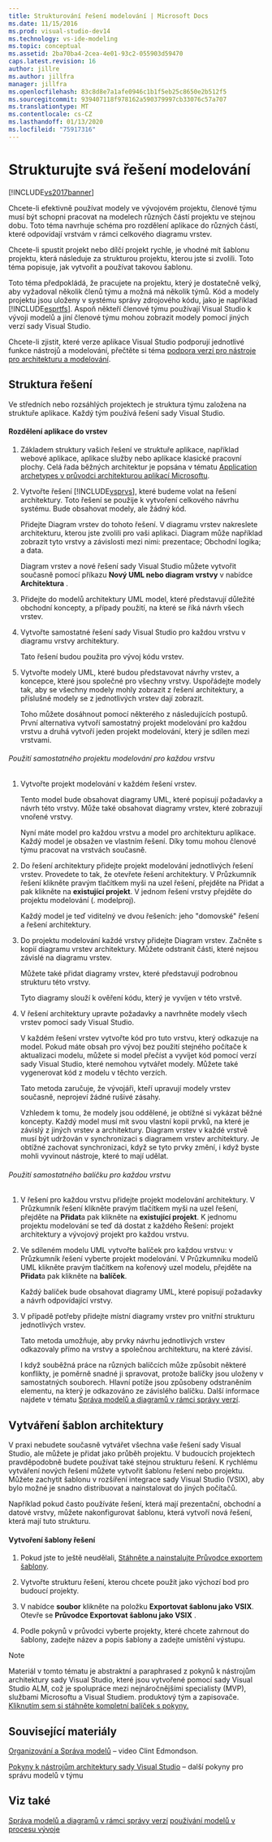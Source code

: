 ```yaml
---
title: Strukturování řešení modelování | Microsoft Docs
ms.date: 11/15/2016
ms.prod: visual-studio-dev14
ms.technology: vs-ide-modeling
ms.topic: conceptual
ms.assetid: 2ba70ba4-2cea-4e01-93c2-055903d59470
caps.latest.revision: 16
author: jillre
ms.author: jillfra
manager: jillfra
ms.openlocfilehash: 83c8d8e7a1afe0946c1b1f5eb25c8650e2b512f5
ms.sourcegitcommit: 939407118f978162a590379997cb33076c57a707
ms.translationtype: MT
ms.contentlocale: cs-CZ
ms.lasthandoff: 01/13/2020
ms.locfileid: "75917316"
---
```

# <a name="structure-your-modeling-solution"></a>Strukturujte svá řešení modelování

[!INCLUDE[vs2017banner](../includes/vs2017banner.md)]

Chcete-li efektivně používat modely ve vývojovém projektu, členové týmu musí být schopni pracovat na modelech různých částí projektu ve stejnou dobu. Toto téma navrhuje schéma pro rozdělení aplikace do různých částí, které odpovídají vrstvám v rámci celkového diagramu vrstev.

Chcete-li spustit projekt nebo dílčí projekt rychle, je vhodné mít šablonu projektu, která následuje za strukturou projektu, kterou jste si zvolili. Toto téma popisuje, jak vytvořit a používat takovou šablonu.

Toto téma předpokládá, že pracujete na projektu, který je dostatečně velký, aby vyžadoval několik členů týmu a možná má několik týmů. Kód a modely projektu jsou uloženy v systému správy zdrojového kódu, jako je například [!INCLUDE[esprtfs](../includes/esprtfs-md.md)]. Aspoň někteří členové týmu používají Visual Studio k vývoji modelů a jiní členové týmu mohou zobrazit modely pomocí jiných verzí sady Visual Studio.

Chcete-li zjistit, které verze aplikace Visual Studio podporují jednotlivé funkce nástrojů a modelování, přečtěte si téma [podpora verzí pro nástroje pro architekturu a modelování](../modeling/what-s-new-for-design-in-visual-studio.md#VersionSupport).

## <a name="solution-structure"></a>Struktura řešení

Ve středních nebo rozsáhlých projektech je struktura týmu založena na struktuře aplikace. Každý tým používá řešení sady Visual Studio.

#### <a name="to-divide-an-application-into-layers"></a>Rozdělení aplikace do vrstev

1. Základem struktury vašich řešení ve struktuře aplikace, například webové aplikace, aplikace služby nebo aplikace klasické pracovní plochy. Celá řada běžných architektur je popsána v tématu [Application archetypes v průvodci architekturou aplikací Microsoftu](/previous-versions/msp-n-p/ee658107(v=pandp.10)).

2. Vytvořte řešení [!INCLUDE[vsprvs](../includes/vsprvs-md.md)], které budeme volat na řešení architektury. Toto řešení se použije k vytvoření celkového návrhu systému. Bude obsahovat modely, ale žádný kód.

    Přidejte Diagram vrstev do tohoto řešení. V diagramu vrstev nakreslete architekturu, kterou jste zvolili pro vaši aplikaci. Diagram může například zobrazit tyto vrstvy a závislosti mezi nimi: prezentace; Obchodní logika; a data.

    Diagram vrstev a nové řešení sady Visual Studio můžete vytvořit současně pomocí příkazu **Nový UML nebo diagram vrstvy** v nabídce **Architektura** .

3. Přidejte do modelů architektury UML model, které představují důležité obchodní koncepty, a případy použití, na které se říká návrh všech vrstev.

4. Vytvořte samostatné řešení sady Visual Studio pro každou vrstvu v diagramu vrstvy architektury.

    Tato řešení budou použita pro vývoj kódu vrstev.

5. Vytvořte modely UML, které budou představovat návrhy vrstev, a koncepce, které jsou společné pro všechny vrstvy. Uspořádejte modely tak, aby se všechny modely mohly zobrazit z řešení architektury, a příslušné modely se z jednotlivých vrstev dají zobrazit.

    Toho můžete dosáhnout pomocí některého z následujících postupů. První alternativa vytvoří samostatný projekt modelování pro každou vrstvu a druhá vytvoří jeden projekt modelování, který je sdílen mezi vrstvami.

###### <a name="to-use-a-separate-modeling-project-for-each-layer"></a>Použití samostatného projektu modelování pro každou vrstvu

1. Vytvořte projekt modelování v každém řešení vrstev.

    Tento model bude obsahovat diagramy UML, které popisují požadavky a návrh této vrstvy. Může také obsahovat diagramy vrstev, které zobrazují vnořené vrstvy.

    Nyní máte model pro každou vrstvu a model pro architekturu aplikace. Každý model je obsažen ve vlastním řešení. Díky tomu mohou členové týmu pracovat na vrstvách současně.

2. Do řešení architektury přidejte projekt modelování jednotlivých řešení vrstev. Provedete to tak, že otevřete řešení architektury. V Průzkumník řešení klikněte pravým tlačítkem myši na uzel řešení, přejděte na Přidat a pak klikněte na **existující projekt**. V jednom řešení vrstvy přejděte do projektu modelování (. modelproj).

    Každý model je teď viditelný ve dvou řešeních: jeho "domovské" řešení a řešení architektury.

3. Do projektu modelování každé vrstvy přidejte Diagram vrstev. Začněte s kopií diagramu vrstev architektury. Můžete odstranit části, které nejsou závislé na diagramu vrstev.

    Můžete také přidat diagramy vrstev, které představují podrobnou strukturu této vrstvy.

    Tyto diagramy slouží k ověření kódu, který je vyvíjen v této vrstvě.

4. V řešení architektury upravte požadavky a navrhněte modely všech vrstev pomocí sady Visual Studio.

    V každém řešení vrstev vytvořte kód pro tuto vrstvu, který odkazuje na model. Pokud máte obsah pro vývoj bez použití stejného počítače k aktualizaci modelu, můžete si model přečíst a vyvíjet kód pomocí verzí sady Visual Studio, které nemohou vytvářet modely. Můžete také vygenerovat kód z modelu v těchto verzích.

    Tato metoda zaručuje, že vývojáři, kteří upravují modely vrstev současně, neprojeví žádné rušivé zásahy.

    Vzhledem k tomu, že modely jsou oddělené, je obtížné si vykázat běžné koncepty. Každý model musí mít svou vlastní kopii prvků, na které je závislý z jiných vrstev a architektury. Diagram vrstev v každé vrstvě musí být udržován v synchronizaci s diagramem vrstev architektury. Je obtížné zachovat synchronizaci, když se tyto prvky změní, i když byste mohli vyvinout nástroje, které to mají udělat.

###### <a name="to-use-a-separate-package-for-each-layer"></a>Použití samostatného balíčku pro každou vrstvu

1. V řešení pro každou vrstvu přidejte projekt modelování architektury. V Průzkumník řešení klikněte pravým tlačítkem myši na uzel řešení, přejděte na **Přidat**a pak klikněte na **existující projekt**. K jednomu projektu modelování se teď dá dostat z každého Řešení: projekt architektury a vývojový projekt pro každou vrstvu.

2. Ve sdíleném modelu UML vytvořte balíček pro každou vrstvu: v Průzkumník řešení vyberte projekt modelování. V Průzkumníku modelů UML klikněte pravým tlačítkem na kořenový uzel modelu, přejděte na **Přidat**a pak klikněte na **balíček**.

    Každý balíček bude obsahovat diagramy UML, které popisují požadavky a návrh odpovídající vrstvy.

3. V případě potřeby přidejte místní diagramy vrstev pro vnitřní strukturu jednotlivých vrstev.

    Tato metoda umožňuje, aby prvky návrhu jednotlivých vrstev odkazovaly přímo na vrstvy a společnou architekturu, na které závisí.

    I když souběžná práce na různých balíčcích může způsobit některé konflikty, je poměrně snadné ji spravovat, protože balíčky jsou uloženy v samostatných souborech. Hlavní potíže jsou způsobeny odstraněním elementu, na který je odkazováno ze závislého balíčku. Další informace najdete v tématu [Správa modelů a diagramů v rámci správy verzí](../modeling/manage-models-and-diagrams-under-version-control.md).

## <a name="creating-architecture-templates"></a>Vytváření šablon architektury

V praxi nebudete současně vytvářet všechna vaše řešení sady Visual Studio, ale můžete je přidat jako průběh projektu. V budoucích projektech pravděpodobně budete používat také stejnou strukturu řešení.  K rychlému vytváření nových řešení můžete vytvořit šablonu řešení nebo projektu. Můžete zachytit šablonu v rozšíření integrace sady Visual Studio (VSIX), aby bylo možné je snadno distribuovat a nainstalovat do jiných počítačů.

Například pokud často používáte řešení, která mají prezentační, obchodní a datové vrstvy, můžete nakonfigurovat šablonu, která vytvoří nová řešení, která mají tuto strukturu.

#### <a name="to-create-a-solution-template"></a>Vytvoření šablony řešení

1. Pokud jste to ještě neudělali, [Stáhněte a nainstalujte Průvodce exportem šablony](https://marketplace.visualstudio.com/items?itemName=VisualStudioProductTeam.ExportTemplateWizard).

2. Vytvořte strukturu řešení, kterou chcete použít jako výchozí bod pro budoucí projekty.

3. V nabídce **soubor** klikněte na položku **Exportovat šablonu jako VSIX**. Otevře se **Průvodce Exportovat šablonu jako VSIX** .

4. Podle pokynů v průvodci vyberte projekty, které chcete zahrnout do šablony, zadejte název a popis šablony a zadejte umístění výstupu.

> [!NOTE]
> Materiál v tomto tématu je abstraktní a paraphrased z pokynů k nástrojům architektury sady Visual Studio, které jsou vytvořené pomocí sady Visual Studio ALM, což je spolupráce mezi nejnáročnějšími specialisty (MVP), službami Microsoftu a Visual Studiem. produktový tým a zapisovače. [Kliknutím sem si stáhněte kompletní balíček s pokyny.](https://archive.codeplex.com/?p=vsarchitectureguide)

## <a name="related-materials"></a>Související materiály

[Organizování a Správa modelů](https://channel9.msdn.com/blogs/clinted/uml-with-vs-2010-part-9-organizing-and-managing-your-models) – video Clint Edmondson.

[Pokyny k nástrojům architektury sady Visual Studio](../modeling/visual-studio-architecture-tooling-guidance.md) – další pokyny pro správu modelů v týmu

## <a name="see-also"></a>Viz také

[Správa modelů a diagramů v rámci správy verzí](../modeling/manage-models-and-diagrams-under-version-control.md)
[používání modelů v procesu vývoje](../modeling/use-models-in-your-development-process.md)
